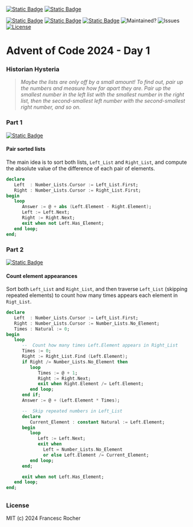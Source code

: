 [![Static Badge](https://img.shields.io/badge/Advent_of_Ada-Coding_for_a_cause-darkviolet?style=for-the-badge)](https://blog.adacore.com/announcing-advent-of-ada-2024-coding-for-a-cause)
[![Static Badge](https://img.shields.io/badge/Posted_To-Forum_Ada_Lang-darkcyan?style=for-the-badge)](https://forum.ada-lang.io/t/charity-advent-of-ada-spark-2024-submissions)

[![Static Badge](https://img.shields.io/badge/AoC_2024-Day_1-blue)](https://adventofcode.com/2024/day/1)
[![Static Badge](https://img.shields.io/badge/Ada-2022-blue)](https://ada-lang.io/docs/arm)
[![Static Badge](https://img.shields.io/badge/Build_with-Alire-blue)](https://alire.ada.dev/)
![Maintained?](https://img.shields.io/badge/Maintained%3F-yes-33aa33)
![Issues](https://img.shields.io/github/issues/rocher/advent-of-code.svg?label=Issues&color=grey)
[![License](https://img.shields.io/github/license/rocher/advent-of-code.svg?label=License&color=blue)](https://github.com/rocher/advent-of-code/blob/main/LICENSE)

##
# Advent of Code 2024 - Day 1

### Historian Hysteria

> *Maybe the lists are only off by a small amount! To find out, pair up the
> numbers and measure how far apart they are. Pair up the smallest number in
> the left list with the smallest number in the right list, then the
> second-smallest left number with the second-smallest right number, and so
> on.*

### Part 1
[![Static Badge](https://img.shields.io/badge/read-part__1.adb-blue)](src/part_1.adb)

#### Pair sorted lists

The main idea is to sort both lists, `Left_List` and `Right_List`, and
compute the absolute value of the difference of each pair of elements.

```ada
declare
   Left  : Number_Lists.Cursor := Left_List.First;
   Right : Number_Lists.Cursor := Right_List.First;
begin
   loop
      Answer := @ + abs (Left.Element - Right.Element);
      Left := Left.Next;
      Right := Right.Next;
      exit when not Left.Has_Element;
   end loop;
end;
```

### Part 2
[![Static Badge](https://img.shields.io/badge/read-part__2.adb-blue)](src/part_2.adb)

#### Count element appearances

Sort both `Left_List` and `Right_List`, and then traverse `Left_List`
(skipping repeated elements) to count how many times appears each element in
`Rigt_List`.

```ada
declare
   Left  : Number_Lists.Cursor := Left_List.First;
   Right : Number_Lists.Cursor := Number_Lists.No_Element;
   Times : Natural := 0;
begin
   loop
      --  Count how many times Left.Element appears in Right_List
      Times := 0;
      Right := Right_List.Find (Left.Element);
      if Right /= Number_Lists.No_Element then
         loop
            Times := @ + 1;
            Right := Right.Next;
            exit when Right.Element /= Left.Element;
         end loop;
      end if;
      Answer := @ + (Left.Element * Times);

      --  Skip repeated numbers in Left_List
      declare
         Current_Element : constant Natural := Left.Element;
      begin
         loop
            Left := Left.Next;
            exit when
              Left = Number_Lists.No_Element
              or else Left.Element /= Current_Element;
         end loop;
      end;

      exit when not Left.Has_Element;
   end loop;
end;
```

##
### License
MIT (c) 2024 Francesc Rocher
